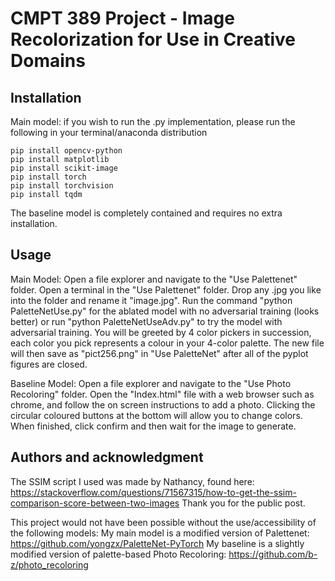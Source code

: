 # CMPT 389 Project - Image Recolorization for Use in Creative Domains

## Installation
Main model: if you wish to run the .py implementation, please run the following in your terminal/anaconda distribution
```
pip install opencv-python
pip install matplotlib
pip install scikit-image
pip install torch
pip install torchvision
pip install tqdm
```
The baseline model is completely contained and requires no extra installation.

## Usage
Main Model: Open a file explorer and navigate to the "Use Palettenet" folder. Open a terminal in the "Use Palettenet" folder. Drop any .jpg you like into the folder and rename it "image.jpg". Run the command "python PaletteNetUse.py" for the ablated model with no adversarial training (looks better) or run "python PaletteNetUseAdv.py" to try the model with adversarial training.
You will be greeted by 4 color pickers in succession, each color you pick represents a colour in your 4-color palette. The new file will then save as "pict256.png" in "Use PaletteNet" after all of the pyplot figures are closed.

Baseline Model: Open a file explorer and navigate to the "Use Photo Recoloring" folder. Open the "Index.html" file with a web browser such as chrome, and follow the on screen instructions to add a photo. Clicking the circular coloured buttons at the bottom will allow you to change colors. When finished, click confirm and then wait for the image to generate.

## Authors and acknowledgment
The SSIM script I used was made by Nathancy, found here: https://stackoverflow.com/questions/71567315/how-to-get-the-ssim-comparison-score-between-two-images
Thank you for the public post.

This project would not have been possible without the use/accessibility of the following models:
My main model is a modified version of Palettenet: https://github.com/yongzx/PaletteNet-PyTorch
My baseline is a slightly modified version of palette-based Photo Recoloring: https://github.com/b-z/photo_recoloring
